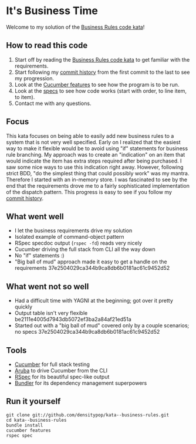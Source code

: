 # It's Business Time

Welcome to my solution of the [Business Rules code kata](http://codekata.pragprog.com/2007/01/kata_sixteen_bu.html#more)!

## How to read this code

1. Start off by reading the [Business Rules code kata](http://codekata.pragprog.com/2007/01/kata_sixteen_bu.html#more) to get familiar with the requirements.
2. Start following my [commit history](https://github.com/densitypop/kata-business-rules/commits/master?page=2) from the first commit to the last to see my progression.
3. Look at the [Cucumber features](https://github.com/densitypop/kata-business-rules/tree/master/features/) to see how the program is to be run.
4. Look at the [specs](https://github.com/densitypop/kata-business-rules/tree/master/spec/) to see how code works (start with order, to line item, to item).
5. Contact me with any questions.


## Focus

This kata focuses on being able to easily add new business rules to a system that is not very well specified. Early on I realized that the easiest way to make it flexible would be to avoid using "if" statements for business rule branching. My approach was to create an "indication" on an item that would indicate the item has extra steps required after being purchased. I saw some nice ways to use this indication right away. However, following strict BDD, "do the simplest thing that could possibly work" was my mantra. Therefore I started with an in-memory store. I was fascinated to see by the end that the requirements drove me to a fairly sophisticated implementation of the dispatch pattern. This progress is easy to see if you follow my [commit history](http://github.com/densitypop/kata-business-requirements/master/commits).

## What went well

- I let the business requirements drive my solution
- Isolated example of command-object pattern
- RSpec specdoc output (`rspec -fd`) reads very nicely
- Cucumber driving the full stack from CLI all the way down
- No "if" statements :)
- "Big ball of mud" approach made it easy to get a handle on the requirements 37e2504029ca344b9ca8db6b0181ac61c9452d52

## What went not so well

- Had a difficult time with YAGNI at the beginning; got over it pretty quickly
- Output table isn't very flexible be2111e4005d7943db5072ef3ba2a84af21ed51a
- Started out with a "big ball of mud" covered only by a couple scenarios; no specs 37e2504029ca344b9ca8db6b0181ac61c9452d52

## Tools

- [Cucumber](http://github.com/aslakhellesoy/cucumber) for full stack testing
- [Aruba](http://github.com/aslakhellesoy/aruba) to drive Cucumber from the CLI
- [RSpec](http://github.com/rspec/rspec) for its beautiful spec-like output
- [Bundler](http://github.com/carlhuda/bundler) for its dependency management superpowers

## Run it yourself

    git clone git://github.com/densitypop/kata--business-rules.git
    cd kata--business-rules
    bundle install
    cucumber features
    rspec spec

